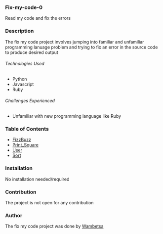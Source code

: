 ### Fix-my-code-0
Read my code and fix the errors

### Description
The fix my code project involves jumping into familiar and unfamiliar programming lanuage problem and trying to fix an error in the source code to produce desired output

###### Technologies Used
- Python
- Javascript
- Ruby

###### Challenges Experienced
- Unfamiliar with new programming language like Ruby

### Table of Contents
- [FizzBuzz](https://github.com/wambetsa/Fix_My_Code_Challenge/blob/main/0x00-challenge/0-fizzbuzz.py)
- [Print_Square](https://github.com/wambetsa/Fix_My_Code_Challenge/blob/main/0x00-challenge/1-print_square.js)
- [User](https://github.com/wambetsa/Fix_My_Code_Challenge/blob/main/0x00-challenge/3-user.py)
- [Sort](https://github.com/wambetsa/Fix_My_Code_Challenge/blob/main/0x00-challenge/2-sort.rb)

### Installation
No installation needed/required

### Contribution
The project is not open for any contribution

### Author
The fix my code project was done by [Wambetsa](https://github.com/wambetsa)